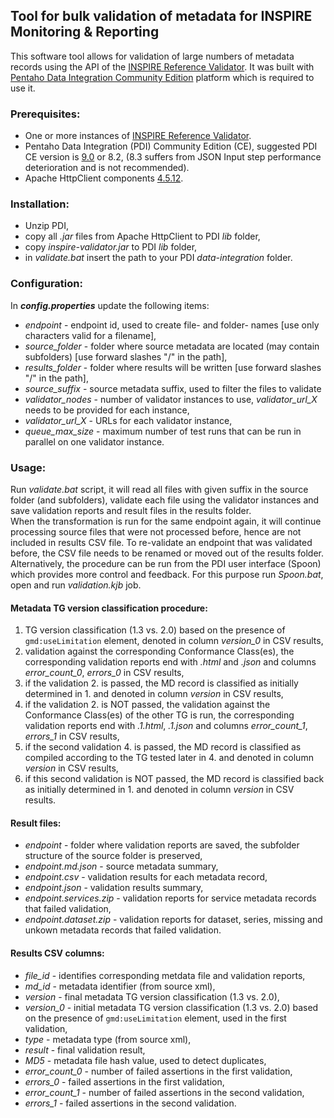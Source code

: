 ## Tool for bulk validation of metadata for INSPIRE Monitoring & Reporting
This software tool allows for validation of large numbers of metadata records using the API of the [INSPIRE Reference Validator](https://inspire.ec.europa.eu/validator/about/). It was built with [Pentaho Data Integration Community Edition](https://community.hitachivantara.com/s/article/data-integration-kettle) platform which is required to use it.

### Prerequisites:
- One or more instances of [INSPIRE Reference Validator](https://github.com/inspire-eu-validation/community/releases/latest).
- Pentaho Data Integration (PDI) Community Edition (CE), suggested PDI CE version is [9.0](https://sourceforge.net/projects/pentaho/files/Pentaho%209.0/client-tools/pdi-ce-9.0.0.0-423.zip/download) or 8.2, (8.3 suffers from JSON Input step performance deterioration and is not recommended).
- Apache HttpClient components [4.5.12](https://downloads.apache.org/httpcomponents/httpclient/binary/httpcomponents-client-4.5.12-bin.zip).

### Installation:
- Unzip PDI,
- copy all *.jar* files from Apache HttpClient to PDI *lib* folder,
- copy *inspire-validator.jar* to PDI *lib* folder,
- in *validate.bat* insert the path to your PDI *data-integration* folder.

### Configuration:
In ***config.properties*** update the following items:
- *endpoint* - endpoint id, used to create file- and folder- names [use only characters valid for a filename],
- *source_folder* - folder where source metadata are located (may contain subfolders) [use forward slashes "/" in the path],
- *results_folder* - folder where results will be written [use forward slashes "/" in the path],
- *source_suffix* - source metadata suffix, used to filter the files to validate
- *validator_nodes* - number of validator instances to use, *validator_url_X* needs to be provided for each instance,
- *validator_url_X* - URLs for each validator instance,
- *queue_max_size* - maximum number of test runs that can be run in parallel on one validator instance.

### Usage:
Run *validate.bat* script, it will read all files with given suffix in the source folder (and subfolders), validate each file using the validator instances and save validation reports and result files in the results folder.  
When the transformation is run for the same endpoint again, it will continue processing source files that were not processed before, hence are not included in results CSV file. To re-validate an endpoint that was validated before, the CSV file needs to be renamed or moved out of the results folder.  
Alternatively, the procedure can be run from the PDI user interface (Spoon) which provides more control and feedback. For this purpose run *Spoon.bat*, open and run *validation.kjb* job.

#### Metadata TG version classification procedure:
1. TG version classification (1.3 vs. 2.0) based on the presence of `gmd:useLimitation` element, denoted in column *version_0* in CSV results,
2. validation against the corresponding Conformance Class(es), the corresponding validation reports end with *.html* and *.json* and columns *error_count_0*, *errors_0* in CSV results,
3. if the validation 2. is passed, the MD record is classified as initially determined in 1. and denoted in column *version* in CSV results,
4. if the validation 2. is NOT passed, the validation against the Conformance Class(es) of the other TG is run, the corresponding validation reports end with *.1.html*, *.1.json* and columns *error_count_1*, *errors_1* in CSV results,
5. if the second validation 4. is passed, the MD record is classified as compiled according to the TG tested later in 4. and denoted in column *version* in CSV results,
6. if this second validation is NOT passed, the MD record is classified back as initially determined in 1. and denoted in column *version* in CSV results.

#### Result files:
- *endpoint* - folder where validation reports are saved, the subfolder structure of the source folder is preserved,
- *endpoint.md.json* - source metadata summary,
- *endpoint.csv* - validation results for each metadata record,
- *endpoint.json* - validation results summary,
- *endpoint.services.zip* - validation reports for service metadata records that failed validation,
- *endpoint.dataset.zip* - validation reports for dataset, series, missing and unkown metadata records that failed validation.

#### Results CSV columns:
- *file_id* - identifies corresponding metdata file and validation reports,
- *md_id* - metadata identifier (from source xml),
- *version* - final metadata TG version classification (1.3 vs. 2.0),
- *version_0* - initial metadata TG version classification (1.3 vs. 2.0) based on the presence of `gmd:useLimitation` element, used in the first validation,
- *type* - metadata type (from source xml),
- *result* - final validation result,
- *MD5* - metadata file hash value, used to detect duplicates,
- *error_count_0* - number of failed assertions in the first validation,
- *errors_0* - failed assertions in the first validation,
- *error_count_1* - number of failed assertions in the second validation,
- *errors_1* - failed assertions in the second validation.
